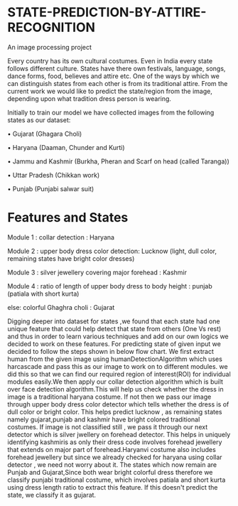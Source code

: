 # STATE-PREDICTION-BY-ATTIRE-RECOGNITION
An image processing project

Every country has its own cultural costumes. Even in India every state follows different culture. States have there own festivals, language, songs, dance forms, food, believes and attire etc. 
One of the ways by which we can distinguish states from each other is from its traditional attire. From the current work we would like to predict the state/region from the image, depending upon what tradition dress person is wearing. 

Initially to train our model we have collected images from the following states as our dataset: 

• Gujarat (Ghagara Choli)

• Haryana (Daaman, Chunder and Kurti)

• Jammu and Kashmir (Burkha, Pheran and Scarf on head (called Taranga))

• Uttar Pradesh (Chikkan work)

• Punjab (Punjabi salwar suit)

# Features and States
Module 1 : collar detection : Haryana

Module 2 : upper body dress color detection: Lucknow (light, dull color, remaining states have bright color dresses)

Module 3 : silver jewellery covering major forehead : Kashmir

Module 4 : ratio of length of upper body dress to body height : punjab (patiala with short kurta) 

else: colorful Ghaghra choli : Gujarat

Digging deeper into dataset for states ,we found that each state had one unique feature that could help detect that state from others (One Vs rest) and thus in order to learn various techniques and add on our own logics we decided to work on these features. For predicting state of given input we decided to follow the steps shown in below flow chart. 
We first extract human from the given image using humanDetectionAlgorithm which uses harcascade and pass this as our image to work on to different modules. we did this so that we can find our required region of interest(ROI) for individual modules easily.We then apply our collar detection algorithm which is built over face detection algorithm.This will help us check whether the dress in image is a traditional haryana costume. If not then we pass our image through upper body dress color detector which tells whether the dress is of
dull color or bright color. 
This helps predict lucknow , as remaining states namely gujarat,punjab and kashmir have bright colored traditional costumes. If image is not classified still , we pass it through our next detector which is silver jwellery on forehead detector. This helps in uniquely identifying kashmiris as only their dress code involves forehead jewellery that extends on major part of
forehead.Haryanvi costume also includes forehead jewellery but since we already checked for haryana using collar detector , we need not worry about it.
The states which now remain are Punjab and Gujarat,Since both wear bright colorful dress therefore we classify punjabi traditional costume, which involves patiala and short kurta using dress length ratio to extract this feature. If this doesn't predict the state, we classify it as gujarat.
